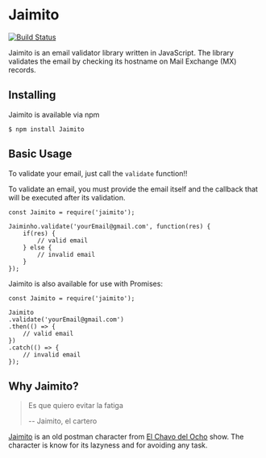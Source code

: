# Jaimito

[![Build Status](https://travis-ci.org/jemaf/jaimito.svg?branch=master)](https://travis-ci.org/jemaf/jaimito)

Jaimito is an email validator library written in JavaScript. The library validates the email by checking its hostname on Mail Exchange (MX) records.

## Installing

Jaimito is available via npm

```language=bash
$ npm install Jaimito
```

## Basic Usage

To validate your email, just call the `validate` function!!

To validate an email, you must provide the email itself and the callback that will be executed after its validation.

```language=javascript
const Jaimito = require('jaimito');

Jaiminho.validate('yourEmail@gmail.com', function(res) {
    if(res) {
        // valid email
    } else {
        // invalid email
    }
});
```

Jaimito is also available for use with Promises:

```language=javascript
const Jaimito = require('jaimito');

Jaimito
.validate('yourEmail@gmail.com')
.then(() => {
    // valid email
})
.catch(() => {
    // invalid email
});

```

## Why Jaimito?

> Es que quiero evitar la fatiga
>
> -- Jaimito, el cartero

[Jaimito](1) is an old postman character from [El Chavo del Ocho](2) show. The character is know for its lazyness and for avoiding any task.

[1]: https://en.wikipedia.org/wiki/List_of_El_Chavo_del_Ocho_characters#Jaimito.2C_el_cartero
[2]: https://en.wikipedia.org/wiki/El_Chavo_del_Ocho